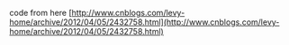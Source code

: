 code from here [http://www.cnblogs.com/levy-home/archive/2012/04/05/2432758.html](http://www.cnblogs.com/levy-home/archive/2012/04/05/2432758.html)
